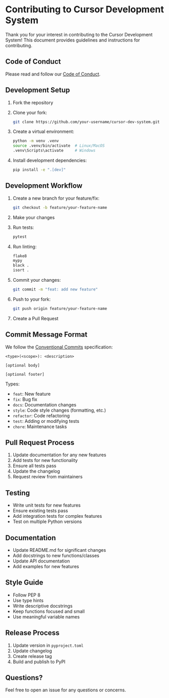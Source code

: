 # Contributing to Cursor Development System

Thank you for your interest in contributing to the Cursor Development System! This document provides guidelines and instructions for contributing.

## Code of Conduct

Please read and follow our [Code of Conduct](CODE_OF_CONDUCT.md).

## Development Setup

1. Fork the repository
2. Clone your fork:

   ```bash
   git clone https://github.com/your-username/cursor-dev-system.git
   ```

3. Create a virtual environment:

   ```bash
   python -m venv .venv
   source .venv/bin/activate  # Linux/MacOS
   .venv\Scripts\activate     # Windows
   ```

4. Install development dependencies:

   ```bash
   pip install -e ".[dev]"
   ```

## Development Workflow

1. Create a new branch for your feature/fix:

   ```bash
   git checkout -b feature/your-feature-name
   ```

2. Make your changes
3. Run tests:

   ```bash
   pytest
   ```

4. Run linting:

   ```bash
   flake8
   mypy
   black .
   isort .
   ```

5. Commit your changes:

   ```bash
   git commit -m "feat: add new feature"
   ```

6. Push to your fork:

   ```bash
   git push origin feature/your-feature-name
   ```

7. Create a Pull Request

## Commit Message Format

We follow the [Conventional Commits](https://www.conventionalcommits.org/) specification:

```text
<type>(<scope>): <description>

[optional body]

[optional footer]
```

Types:

- `feat`: New feature
- `fix`: Bug fix
- `docs`: Documentation changes
- `style`: Code style changes (formatting, etc.)
- `refactor`: Code refactoring
- `test`: Adding or modifying tests
- `chore`: Maintenance tasks

## Pull Request Process

1. Update documentation for any new features
2. Add tests for new functionality
3. Ensure all tests pass
4. Update the changelog
5. Request review from maintainers

## Testing

- Write unit tests for new features
- Ensure existing tests pass
- Add integration tests for complex features
- Test on multiple Python versions

## Documentation

- Update README.md for significant changes
- Add docstrings to new functions/classes
- Update API documentation
- Add examples for new features

## Style Guide

- Follow PEP 8
- Use type hints
- Write descriptive docstrings
- Keep functions focused and small
- Use meaningful variable names

## Release Process

1. Update version in `pyproject.toml`
2. Update changelog
3. Create release tag
4. Build and publish to PyPI

## Questions?

Feel free to open an issue for any questions or concerns.
